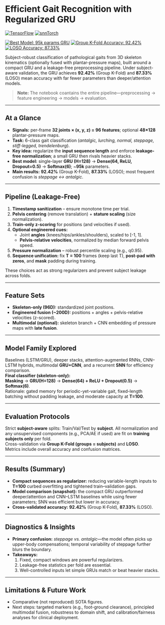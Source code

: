 # Efficient Gait Recognition with Regularized GRU

<!-- Tech stack -->
[![TensorFlow](https://img.shields.io/badge/TensorFlow-orange?logo=tensorflow&logoColor=white)](https://www.tensorflow.org/)
[![snnTorch](https://img.shields.io/badge/snnTorch-2F2F2F)](https://snntorch.readthedocs.io/)

<!-- Model & Results -->
[![Best Model: 95k params GRU](https://img.shields.io/badge/Best%20Model-GRU-95k%20params-brightgreen)](#)
[![Group K-Fold Accuracy: 92.42%](https://img.shields.io/badge/Group%20K--Fold-92.42%25-success)](#)
[![LOSO Accuracy: 87.33%](https://img.shields.io/badge/LOSO-87.33%25-yellowgreen)](#)


Subject-robust classification of pathological gaits from 3D skeleton kinematics (optionally fused with plantar-pressure maps), built around a compact GRU and a leakage-free preprocessing pipeline. Under subject-aware validation, the GRU achieves **92.42%** (Group K-Fold) and **87.33%** (LOSO) mean accuracy with far fewer parameters than deeper/attention models.

> **Note:** The notebook coantains the entire pipeline—preprocessing → feature engineering → models → evaluation.

---

## At a Glance

- **Signals:** per-frame **32 joints × (x, y, z) = 96 features**; optional **48×128** plantar-pressure maps.  
- **Task:** 6-class gait classification (*antalgic, lurching, normal, steppage, stiff-legged, trendelenburg*).  
- **Key idea:** regularize the **input sequence length** and enforce **leakage-free normalization**; a small GRU then rivals heavier stacks.  
- **Best model:** single-layer **GRU (H=128)** → **Dense(64, ReLU, Dropout=0.5)** → **Softmax(6)**; ~**95k** parameters.  
- **Main results:** **92.42%** (Group K-Fold), **87.33%** (LOSO); most frequent confusion is *steppage ↔ antalgic*.

---

## Pipeline (Leakage-Free)

1) **Timestamp sanitization** – ensure monotone time per trial.  
2) **Pelvis centering** (remove translation) + **stature scaling** (size normalization).  
3) **Train-only z-scoring** for positions (and velocities if used).  
4) **Optional engineered cues:**  
   - Joint **angles** (knees/hips/ankles/shoulders), scaled to \[-1, 1].  
   - **Pelvis-relative velocities**, normalized by median forward pelvis speed.  
5) **Pressure normalization** – robust percentile scaling (e.g., q0.95).  
6) **Sequence unification:** fix **T = 100** frames (keep last T), **post-pad with zeros**, and **mask** padding during training.

These choices act as strong regularizers and prevent subject leakage across folds.

---

## Feature Sets

- **Skeleton-only (96D):** standardized joint positions.  
- **Engineered fusion (~200D):** positions + angles + pelvis-relative velocities (z-scored).  
- **Multimodal (optional):** skeleton branch + CNN embedding of pressure maps with **late fusion**.

---

## Model Family Explored

Baselines (LSTM/GRU), deeper stacks, attention-augmented RNNs, CNN–LSTM hybrids, multimodal **GRU+CNN**, and a recurrent **SNN** for efficiency comparison.  
**Final classifier (skeleton-only):**  
**Masking** → **GRU(H=128)** → **Dense(64) + ReLU + Dropout(0.5)** → **Softmax(6)**.  
Rationale: gated memory for periodic-yet-variable gait, fixed-length batching without padding leakage, and moderate capacity at **T=100**.

---

## Evaluation Protocols

Strict **subject-aware** splits: Train/Val/Test by **subject**. All normalization and any unsupervised components (e.g., PCA/AE if used) are fit on **training subjects only** per fold.  
Cross-validation via **Group K-Fold (groups = subjects)** and **LOSO**.  
Metrics include overall accuracy and confusion matrices.

---

## Results (Summary)

- **Compact sequences as regularizer:** reducing variable-length inputs to **T=100** curbed overfitting and tightened train–validation gaps.  
- **Model comparison (snapshot):** the compact GRU outperformed deeper/attention and CNN–LSTM baselines while using fewer parameters; SNN was efficient but lower in accuracy.  
- **Cross-validated accuracy:** **92.42%** (Group K-Fold), **87.33%** (LOSO).

---

## Diagnostics & Insights

- **Primary confusion:** *steppage vs. antalgic*—the model often picks up upper-body compensations; temporal variability of steppage further blurs the boundary.  
- **Takeaways:**  
  1) Fixed, compact windows are powerful regularizers.  
  2) Leakage-free statistics per fold are essential.  
  3) Well-controlled inputs let simple GRUs match or beat heavier stacks.

---

## Limitations & Future Work

- Comparative (not reproduced) SOTA figures.  
- Next steps: targeted markers (e.g., foot-ground clearance), principled multimodal fusion, robustness to domain shift, and calibration/fairness analyses for clinical deployment.
